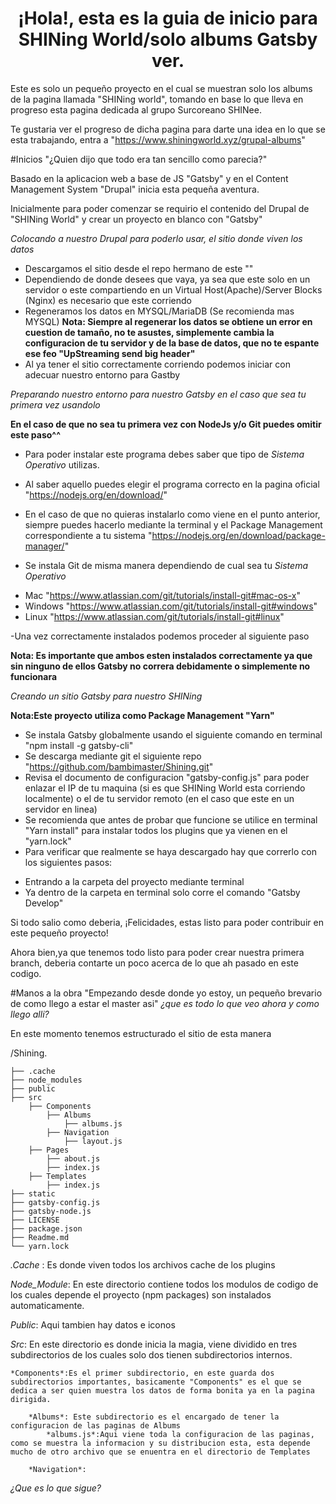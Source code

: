 <!---- SHINing Starter Guide ----->

<h1 align="center">
  ¡Hola!, esta es la guia de inicio para SHINing World/solo albums Gatsby ver.
</h1>

Este es solo un pequeño proyecto en el cual se muestran solo los albums de la pagina llamada "SHINing world", tomando en base lo que lleva en progreso esta pagina dedicada al grupo Surcoreano SHINee.

Te gustaria ver el progreso de dicha pagina para darte una idea en lo que se esta trabajando, entra a "https://www.shiningworld.xyz/grupal-albums"


#Inicios "¿Quien dijo que todo era tan sencillo como parecia?"

Basado en la aplicacion web a base de JS "Gatsby" y en el Content Management System "Drupal" inicia esta pequeña aventura. 

Inicialmente para poder comenzar se requirio el contenido del Drupal de "SHINing World" y crear un proyecto en blanco con "Gatsby"

*Colocando a nuestro Drupal para poderlo usar, el sitio donde viven los datos*

- Descargamos el sitio desde el repo hermano de este ""
- Dependiendo de donde desees que vaya, ya sea que este solo en un servidor o este compartiendo en un Virtual Host(Apache)/Server Blocks (Nginx) es necesario que este corriendo 
- Regeneramos los datos en MYSQL/MariaDB (Se recomienda mas MYSQL) **Nota: Siempre al regenerar los datos se obtiene un error en cuestion de tamaño, no te asustes, simplemente cambia la configuracion de tu servidor y de la base de datos, que no te espante ese feo "UpStreaming send big header"**
- Al ya tener el sitio correctamente corriendo podemos iniciar con adecuar nuestro entorno para Gastby

*Preparando nuestro entorno para nuestro Gatsby en el caso que sea tu primera vez usandolo*
 
 **En el caso de que no sea tu primera vez con NodeJs y/o Git puedes omitir este paso^^**

- Para poder instalar este programa debes saber que tipo de *Sistema Operativo* utilizas.
- Al saber aquello puedes elegir el programa correcto en la pagina oficial "https://nodejs.org/en/download/" 
- En el caso de que no quieras instalarlo como viene en el punto anterior, siempre puedes hacerlo mediante la terminal y el Package Management correspondiente a tu sistema "https://nodejs.org/en/download/package-manager/"

 - Se instala Git de misma manera dependiendo de cual sea tu *Sistema Operativo* 

* Mac "https://www.atlassian.com/git/tutorials/install-git#mac-os-x"
* Windows "https://www.atlassian.com/git/tutorials/install-git#windows"
* Linux "https://www.atlassian.com/git/tutorials/install-git#linux"

 -Una vez correctamente instalados podemos proceder al siguiente paso

 **Nota: Es importante que ambos esten instalados correctamente ya que sin ninguno de ellos Gatsby no correra debidamente o simplemente no funcionara**

*Creando un sitio Gatsby para nuestro SHINing*

**Nota:Este proyecto utiliza como Package Management "Yarn"**

- Se instala Gatsby globalmente usando el siguiente comando en terminal "npm install -g gatsby-cli"
- Se descarga mediante git el siguiente repo "https://github.com/bambimaster/Shining.git"
- Revisa el documento de configuracion "gatsby-config.js" para poder enlazar el IP de tu maquina (si es que SHINing World esta corriendo localmente) o el de tu servidor remoto (en el caso que este en un servidor en linea)
- Se recomienda que antes de probar que funcione se utilice en terminal "Yarn install" para instalar todos los plugins que ya vienen en el "yarn.lock"
- Para verificar que realmente se haya descargado hay que correrlo con los siguientes pasos:

* Entrando a la carpeta del proyecto mediante terminal
* Ya dentro de la carpeta en terminal solo corre el comando "Gatsby Develop"

Si todo salio como deberia, ¡Felicidades, estas listo para poder contribuir en este pequeño proyecto!

Ahora bien,ya que tenemos todo listo para poder crear nuestra primera branch, deberia contarte un poco acerca de lo que ah pasado en este codigo. 

#Manos a la obra "Empezando desde donde yo estoy, un pequeño brevario de como llego a estar  el master asi"
*¿que es todo lo que veo ahora y como llego alli?*

En este momento tenemos estructurado el sitio de esta manera

 /Shining.   
    
    ├── .cache
    ├── node_modules
    ├── public
    ├── src
        ├── Components
            ├── Albums
                ├── albums.js
            ├── Navigation
                ├── layout.js
        ├── Pages
            ├── about.js
            ├── index.js
        ├── Templates 
            ├── index.js
    ├── static
    ├── gatsby-config.js
    ├── gatsby-node.js
    ├── LICENSE
    ├── package.json
    ├── Readme.md 
    └── yarn.lock

*.Cache* : Es donde viven todos los archivos cache de los plugins

*Node_Module*: En este directorio contiene todos los modulos de codigo de los cuales depende el proyecto (npm packages) son instalados automaticamente.

*Public*: Aqui tambien hay datos e iconos 

*Src*: En este directorio es donde inicia la magia, viene dividido en tres subdirectorios de los cuales solo dos tienen subdirectorios internos.
    
    *Components*:Es el primer subdirectorio, en este guarda dos subdirectorios importantes, basicamente "Components" es el que se dedica a ser quien muestra los datos de forma bonita ya en la pagina dirigida.

        *Albums*: Este subdirectorio es el encargado de tener la configuracion de las paginas de Albums
            *albums.js*:Aqui viene toda la configuracion de las paginas, como se muestra la informacion y su distribucion esta, esta depende mucho de otro archivo que se enuentra en el directorio de Templates

        *Navigation*:

*¿Que es lo que sigue?*



